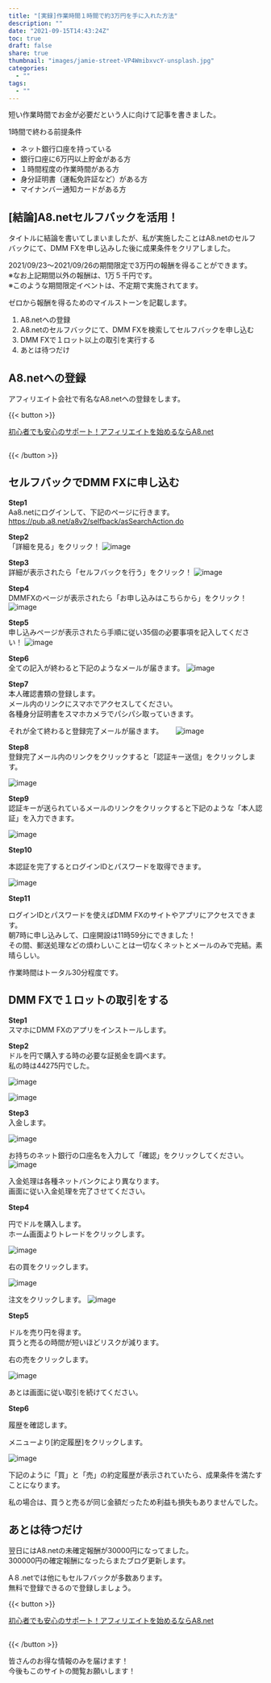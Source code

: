 ```yaml
---
title: "[実録]作業時間１時間で約3万円を手に入れた方法"
description: ""
date: "2021-09-15T14:43:24Z"
toc: true
draft: false
share: true
thumbnail: "images/jamie-street-VP4WmibxvcY-unsplash.jpg"
categories:
  - ""
tags:
  - ""
---
```


短い作業時間でお金が必要だという人に向けて記事を書きました。  

<!--more-->

1時間で終わる前提条件  
- ネット銀行口座を持っている
- 銀行口座に6万円以上貯金がある方
- １時間程度の作業時間がある方
- 身分証明書（運転免許証など）がある方
- マイナンバー通知カードがある方

## [結論]A8.netセルフバックを活用！

タイトルに結論を書いてしまいましたが、私が実施したことはA8.netのセルフバックにて、DMM FXを申し込みした後に成果条件をクリアしました。  
  
2021/09/23〜2021/09/26の期間限定で3万円の報酬を得ることができます。    
※なお上記期間以外の報酬は、1万５千円です。  
※このような期間限定イベントは、不定期で実施されてます。  

ゼロから報酬を得るためのマイルストーンを記載します。
1. A8.netへの登録
2. A8.netのセルフバックにて、DMM FXを検索してセルフバックを申し込む
3. DMM FXで１ロット以上の取引を実行する
4. あとは待つだけ

## A8.netへの登録

アフィリエイト会社で有名なA8.netへの登録をします。

{{< button >}}

<a href="https://px.a8.net/svt/ejp?a8mat=3HG2VQ+14HO36+0K+1032Z6" rel="nofollow">初心者でも安心のサポート！アフィリエイトを始めるならA8.net</a>

<img border="0" width="1" height="1" src="https://www17.a8.net/0.gif?a8mat=3HG2VQ+14HO36+0K+1032Z6" alt="">

{{< /button >}}

## セルフバックでDMM FXに申し込む

**Step1**  
Aa8.netにログインして、下記のページに行きます。
https://pub.a8.net/a8v2/selfback/asSearchAction.do

**Step2**  
「詳細を見る」をクリック！
![image](/images/DMMFX.png)  

**Step3**   
詳細が表示されたら「セルフバックを行う」をクリック！
![image](/images/DMMFX2.png)  
  
**Step4**   
DMMFXのページが表示されたら「お申し込みはこちらから」をクリック！
![image](/images/FXTOP1.png)  
  
**Step5**  
申し込みページが表示されたら手順に従い35個の必要事項を記入してください！
![image](/images/Step1.png)  
  
**Step6**  
全ての記入が終わると下記のようなメールが届きます。
![image](/images/FXmail.png)  
  
**Step7**  
本人確認書類の登録します。   
メール内のリンクにスマホでアクセスしてください。    
各種身分証明書をスマホカメラでパシパシ取っていきます。  
  
それが全て終わると登録完了メールが届きます。　　
![image](/images/FXmail2.png)

**Step8**  
登録完了メール内のリンクをクリックすると「認証キー送信」をクリックします。

![image](/images/fxRegist1.png)

**Step9**  
認証キーが送られているメールのリンクをクリックすると下記のような「本人認証」を入力できます。

![image](/images/fxRegist2.png)

**Step10**  

本認証を完了するとログインIDとパスワードを取得できます。

![image](/images/fxRegist3.png)

**Step11**  

ログインIDとパスワードを使えばDMM FXのサイトやアプリにアクセスできます。  
朝7時に申し込みして、口座開設は11時59分にできました！  
その間、郵送処理などの煩わしいことは一切なくネットとメールのみで完結。素晴らしい。

作業時間はトータル30分程度です。  

## DMM FXで１ロットの取引をする

**Step1**  
スマホにDMM FXのアプリをインストールします。

**Step2**  
ドルを円で購入する時の必要な証拠金を調べます。  
私の時は44275円でした。  

![image](/images/cost1.jpg)

![image](/images/cost2.jpg)

**Step3**  
入金します。  

![image](/images/transfer.jpg)

お持ちのネット銀行の口座名を入力して「確認」をクリックしてください。
![image](/images/transfer2.jpg)

入金処理は各種ネットバンクにより異なります。  
画面に従い入金処理を完了させてください。

**Step4**  

円でドルを購入します。  
ホーム画面よりトレードをクリックします。

![image](/images/trade1.jpg)

右の買をクリックします。

![image](/images/buy1.jpg)

注文をクリックします。
![image](/images/buy2.jpg)

**Step5**  

ドルを売り円を得ます。  
買うと売るの時間が短いほどリスクが減ります。  

右の売をクリックします。  

![image](/images/sale2.jpg)

あとは画面に従い取引を続けてください。  

**Step6**  

履歴を確認します。  

メニューより[約定履歴]をクリックします。

![image](/images/history1.jpg)

下記のように「買」と「売」の約定履歴が表示されていたら、成果条件を満たすことになります。  

私の場合は、買うと売るが同じ金額だったため利益も損失もありませんでした。  

## あとは待つだけ

翌日にはA8.netの未確定報酬が30000円になってました。   
300000円の確定報酬になったらまたブログ更新します。  

A８.netでは他にもセルフバックが多数あります。  
無料で登録できるので登録しましょう。

{{< button >}}

<a href="https://px.a8.net/svt/ejp?a8mat=3HG2VQ+14HO36+0K+1032Z6" rel="nofollow">初心者でも安心のサポート！アフィリエイトを始めるならA8.net</a>

<img border="0" width="1" height="1" src="https://www17.a8.net/0.gif?a8mat=3HG2VQ+14HO36+0K+1032Z6" alt="">

{{< /button >}}

皆さんのお得な情報のみを届けます！  
今後もこのサイトの閲覧お願いします！




